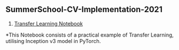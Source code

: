 ## SummerSchool-CV-Implementation-2021
1. [Transfer Learning Notebook](https://colab.research.google.com/github/wigglytuff-tu/SummerSchool-CV-Implementation-2021/blob/TransferLearning/TransferLearning_doggy_door.ipynb) 

*This Notebook consists of a practical example of Transfer Learning, utilising Inception v3 model in PyTorch.<br>
